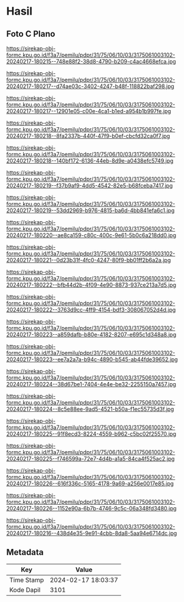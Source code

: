 # Hasil

## Foto C Plano

https://sirekap-obj-formc.kpu.go.id/f3a7/pemilu/pdpr/31/75/06/10/03/3175061003102-20240217-180215--748e88f2-38d8-4790-b209-c4ac4668efca.jpg

https://sirekap-obj-formc.kpu.go.id/f3a7/pemilu/pdpr/31/75/06/10/03/3175061003102-20240217-180217--d74ae03c-3402-4247-b48f-118822baf298.jpg

https://sirekap-obj-formc.kpu.go.id/f3a7/pemilu/pdpr/31/75/06/10/03/3175061003102-20240217-180217--12901e05-c00e-4ca1-b1ed-a954b1b997fe.jpg

https://sirekap-obj-formc.kpu.go.id/f3a7/pemilu/pdpr/31/75/06/10/03/3175061003102-20240217-180218--8fa2337b-440f-47f9-b0ef-cbcfd32ca0f7.jpg

https://sirekap-obj-formc.kpu.go.id/f3a7/pemilu/pdpr/31/75/06/10/03/3175061003102-20240217-180218--140bf172-6136-44eb-8d9e-a0438efc5749.jpg

https://sirekap-obj-formc.kpu.go.id/f3a7/pemilu/pdpr/31/75/06/10/03/3175061003102-20240217-180219--f37b9af9-4dd5-4542-82e5-b68fceba7417.jpg

https://sirekap-obj-formc.kpu.go.id/f3a7/pemilu/pdpr/31/75/06/10/03/3175061003102-20240217-180219--53dd2969-b976-4815-ba6d-4bb841efa6c1.jpg

https://sirekap-obj-formc.kpu.go.id/f3a7/pemilu/pdpr/31/75/06/10/03/3175061003102-20240217-180220--ae8ca159-c80c-400c-9e61-5b0c6a218dd0.jpg

https://sirekap-obj-formc.kpu.go.id/f3a7/pemilu/pdpr/31/75/06/10/03/3175061003102-20240217-180221--0d23b31f-4fc0-4247-80f9-bb01ff2b6a2a.jpg

https://sirekap-obj-formc.kpu.go.id/f3a7/pemilu/pdpr/31/75/06/10/03/3175061003102-20240217-180222--bfb44d2b-4f09-4e90-8873-937ce213a7d5.jpg

https://sirekap-obj-formc.kpu.go.id/f3a7/pemilu/pdpr/31/75/06/10/03/3175061003102-20240217-180222--3763d9cc-4ff9-4154-bdf3-308067052d4d.jpg

https://sirekap-obj-formc.kpu.go.id/f3a7/pemilu/pdpr/31/75/06/10/03/3175061003102-20240217-180223--a859dafb-b80e-4182-8207-e695c1d348a8.jpg

https://sirekap-obj-formc.kpu.go.id/f3a7/pemilu/pdpr/31/75/06/10/03/3175061003102-20240217-180223--ee7a2a7a-b94c-4890-b545-ab44fde39652.jpg

https://sirekap-obj-formc.kpu.go.id/f3a7/pemilu/pdpr/31/75/06/10/03/3175061003102-20240217-180224--38d67be1-7404-4e4e-be32-2255150a7457.jpg

https://sirekap-obj-formc.kpu.go.id/f3a7/pemilu/pdpr/31/75/06/10/03/3175061003102-20240217-180224--8c5e88ee-9ad5-4521-b50a-f1ec55735d3f.jpg

https://sirekap-obj-formc.kpu.go.id/f3a7/pemilu/pdpr/31/75/06/10/03/3175061003102-20240217-180225--91f8ecd3-8224-4559-b962-c5bc02f25570.jpg

https://sirekap-obj-formc.kpu.go.id/f3a7/pemilu/pdpr/31/75/06/10/03/3175061003102-20240217-180225--f746599a-72e7-4d4b-a1a5-84ca4f525ac2.jpg

https://sirekap-obj-formc.kpu.go.id/f3a7/pemilu/pdpr/31/75/06/10/03/3175061003102-20240217-180226--616f336c-5165-4178-9a69-a256e0017e85.jpg

https://sirekap-obj-formc.kpu.go.id/f3a7/pemilu/pdpr/31/75/06/10/03/3175061003102-20240217-180226--1152e90a-6b7b-4746-9c5c-06a348fd3480.jpg

https://sirekap-obj-formc.kpu.go.id/f3a7/pemilu/pdpr/31/75/06/10/03/3175061003102-20240217-180216--438d4e35-9e91-4cbb-8da8-5aa94e6714dc.jpg


## Metadata

| Key        | Value               |
| ---------- | ------------------- |
| Time Stamp | 2024-02-17 18:03:37 |
| Kode Dapil | 3101                |



